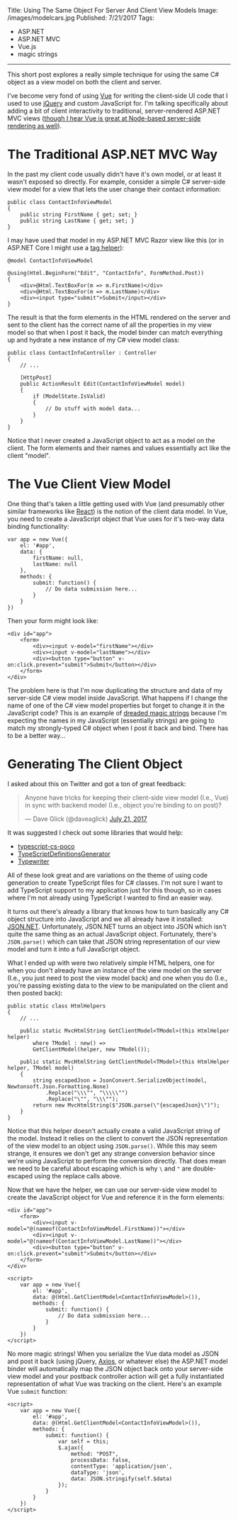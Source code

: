Title: Using The Same Object For Server And Client View Models
Image: /images/modelcars.jpg
Published: 7/21/2017
Tags:
  - ASP.NET
  - ASP.NET MVC
  - Vue.js
  - magic strings
---
This short post explores a really simple technique for using the same C# object as a view model on both the client and server.

I've become very fond of using [Vue](https://vuejs.org/) for writing the client-side UI code that I used to use [jQuery](https://jquery.com/) and custom JavaScript for. I'm talking specifically about adding a bit of client interactivity to traditional, server-rendered ASP.NET MVC views ([though I hear Vue is great at Node-based server-side rendering as well](https://vuejs.org/v2/guide/ssr.html)).

# The Traditional ASP.NET MVC Way

In the past my client code usually didn't have it's own model, or at least it wasn't exposed so directly. For example, consider a simple C# server-side view model for a view that lets the user change their contact information:

```
public class ContactInfoViewModel
{
    public string FirstName { get; set; }
    public string LastName { get; set; }
}
```

I may have used that model in my ASP.NET MVC Razor view like this (or in ASP.NET Core I might use a [tag helper](http://www.davepaquette.com/archive/2015/05/11/cleaner-forms-using-tag-helpers-in-mvc6.aspx)):

```
@model ContactInfoViewModel

@using(Html.BeginForm("Edit", "ContactInfo", FormMethod.Post))
{
    <div>@Html.TextBoxFor(m => m.FirstName)</div>
    <div>@Html.TextBoxFor(m => m.LastName)</div>
    <div><input type="submit">Submit</input></div>
}
```

The result is that the form elements in the HTML rendered on the server and sent to the client has the correct name of all the properties in my view model so that when I post it back, the model binder can match everything up and hydrate a new instance of my C# view model class:

```
public class ContactInfoController : Controller
{
    // ...

    [HttpPost]
    public ActionResult Edit(ContactInfoViewModel model)
    {
        if (ModelState.IsValid)
        {
            // Do stuff with model data...
        }
    }
}
```

Notice that I never created a JavaScript object to act as a model on the client. The form elements and their names and values essentially act like the client "model".

# The Vue Client View Model

One thing that's taken a little getting used with Vue (and presumably other similar frameworks like [React](https://facebook.github.io/react/)) is the notion of the client data model. In Vue, you need to create a JavaScript object that Vue uses for it's two-way data binding functionality:

```
var app = new Vue({
    el: '#app',
    data: {
        firstName: null,
        lastName: null
    },
    methods: {
        submit: function() {
            // Do data submission here...
        }
    }
})
```

Then your form might look like:

```
<div id="app">
    <form>
        <div><input v-model="firstName"></div>
        <div><input v-model="lastName"></div>
        <div><button type="button" v-on:click.prevent="submit">Submit</button></div>
    </form>
</div>
```

The problem here is that I'm now duplicating the structure and data of my server-side C# view model inside JavaScript. What happens if I change the name of one of the C# view model properties but forget to change it in the JavaScript code? This is an example of [dreaded magic strings](/posts/eliminating-magic-strings) because I'm expecting the names in my JavaScript (essentially strings) are going to match my strongly-typed C# object when I post it back and bind. There has to be a better way...

# Generating The Client Object

I asked about this on Twitter and got a ton of great feedback:

<blockquote class="twitter-tweet" data-partner="tweetdeck"><p lang="en" dir="ltr">Anyone have tricks for keeping their client-side view model (I.e., Vue) in sync with backend model (I.e., object you&#39;re binding to on post)?</p>&mdash; Dave Glick (@daveaglick) <a href="https://twitter.com/daveaglick/status/888378843123331073">July 21, 2017</a></blockquote>
<script async src="//platform.twitter.com/widgets.js" charset="utf-8"></script>

It was suggested I check out some libraries that would help:

* [typescript-cs-poco](https://github.com/ffMathy/typescript-cs-poco)
* [TypeScriptDefinitionsGenerator](https://github.com/slovely/TypeScriptDefinitionsGenerator)
* [Typewriter](https://frhagn.github.io/Typewriter/index.html)

All of these look great and are variations on the theme of using code generation to create TypeScript files for C# classes. I'm not sure I want to add TypeScript support to my application just for this though, so in cases where I'm not already using TypeScript I wanted to find an easier way.

It turns out there's already a library that knows how to turn basically any C# object structure into JavaScript and we all already have it installed: [JSON.NET](http://www.newtonsoft.com/json). Unfortunately, JSON.NET turns an object into JSON which isn't quite the same thing as an actual JavaScript object. Fortunately, there's `JSON.parse()` which can take that JSON string representation of our view model and turn it into a full JavaScript object.

What I ended up with were two relatively simple HTML helpers, one for when you don't already have an instance of the view model on the server (I.e., you just need to post the view model back) and one when you do (I.e., you're passing existing data to the view to be manipulated on the client and then posted back):

```
public static class HtmlHelpers
{
    // ...

    public static MvcHtmlString GetClientModel<TModel>(this HtmlHelper helper)
        where TModel : new() =>
        GetClientModel(helper, new TModel());

    public static MvcHtmlString GetClientModel<TModel>(this HtmlHelper helper, TModel model)
    {
        string escapedJson = JsonConvert.SerializeObject(model, Newtonsoft.Json.Formatting.None)
            .Replace("\\\"", "\\\\\"")
            .Replace("\"", "\\\"");
        return new MvcHtmlString($"JSON.parse(\"{escapedJson}\")");
    }
}
```

Notice that this helper doesn't actually create a valid JavaScript string of the model. Instead it relies on the client to convert the JSON representation of the view model to an object using `JSON.parse()`. While this may seem strange, it ensures we don't get any strange conversion behavior since we're using JavaScript to perform the conversion directly. That does mean we need to be careful about escaping which is why `\` and `"` are double-escaped using the replace calls above.

Now that we have the helper, we can use our server-side view model to create the JavaScript object for Vue and reference it in the form elements:

```
<div id="app">
    <form>
        <div><input v-model="@(nameof(ContactInfoViewModel.FirstName))"></div>
        <div><input v-model="@(nameof(ContactInfoViewModel.LastName))"></div>
        <div><button type="button" v-on:click.prevent="submit">Submit</button></div>
    </form>
</div>

<script>
    var app = new Vue({
        el: '#app',
        data: @(Html.GetClientModel<ContactInfoViewModel>()),
        methods: {
            submit: function() {
                // Do data submission here...
            }
        }
    })
</script>
```

No more magic strings! When you serialize the Vue data model as JSON and post it back (using jQuery, [Axios](https://github.com/mzabriskie/axios), or whatever else) the ASP.NET model binder will automatically map the JSON object back onto your server-side view model and your postback controller action will get a fully instantiated representation of what Vue was tracking on the client. Here's an example Vue `submit` function:

```
<script>
    var app = new Vue({
        el: '#app',
        data: @(Html.GetClientModel<ContactInfoViewModel>()),
        methods: {
            submit: function() {
                var self = this;
                $.ajax({
                    method: "POST",
                    processData: false,
                    contentType: 'application/json',
                    dataType: 'json',
                    data: JSON.stringify(self.$data)
                });
            }
        }
    })
</script>
```